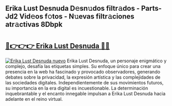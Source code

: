 ## Erika Lust Desnuda D𝚎sn𝚞dos filtr𝚊dos - Parts-Jd2 Vid𝚎os f𝚘tos - N𝚞evas filtr𝚊ciones atr𝚊ctivas 8Dbpk

# <h2><a href="http://mb8yxj.tromn.icu/?c=Erika+Lust+Desnuda">🔗👉👉👉 Erika Lust Desnuda 🔗🔗</a></h2>

[![Erika Lust Desnuda nuevo](https://i.imgur.com/pEAQMta.gif)](http://mb8yxj.tromn.icu/?c=Erika+Lust+Desnuda)
Erika Lust Desnuda, un personaje enigmático y complejo, desafía las etiquetas simples. Su enfoque único para crear una presencia en la web ha fascinado y provocado observadores, generando debates sobre la privacidad, la expresión artística y las complejidades de las sociedades digitales. Independientemente de sus movimientos futuros, su importancia en la era digital es incuestionable. La determinación inquebrantable y el encanto innegable impulsan a Erika Lust Desnuda hacia adelante en el reino virtual.

